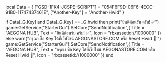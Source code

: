 local Data = {
    ["GSD-1FK4-JCSPE-SCRIPT"] = "054F6F9D-06F6-4ECC-91B0-11747437461E", 
    ["Another-Key"] = "Another-Hwid" 
}

if Data[_G.Key] and Data[_G.Key] == _G.hwid then
    print("ยินดีต้อนรับ ครับ! ✅")
	game:GetService("StarterGui"):SetCore("SendNotification",{
	Title = "AEGONA HUB", 
	Text = "ยินดีต้อนรับ ครับ! ✅", 
	Icon = "rbxassetid://1000000" 
})
else
    warn("กรุณา ซื้อ Key ได้ที่เว็ปไซน์ AEGONASTORE.COM หรือ Reset Hwid 🚫 ")
		game:GetService("StarterGui"):SetCore("SendNotification",{
	Title = "AEGONA HUB", 
	Text = "กรุณา ซื้อ Key ได้ที่เว็ปไซน์ AEGONASTORE.COM หรือ Reset Hwid 🚫", 
	Icon = "rbxassetid://1000000" 
})
end

